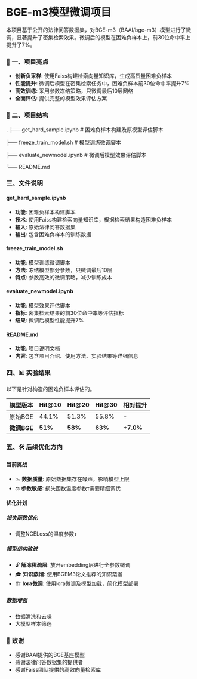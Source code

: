 # BGE-m3模型微调项目

本项目基于公开的法律问答数据集，对BGE-m3（BAAI/bge-m3）模型进行了微调，显著提升了密集检索效果。微调后的模型在困难负样本上，前30位命中率上提升了7%。

### 🚀 一、项目亮点

- **创新负采样**: 使用Faiss构建检索向量知识库，生成高质量困难负样本
- **性能提升**: 微调后模型在密集检索任务中，困难负样本前30位命中率提升7%
- **高效训练**: 采用参数冻结策略，只微调最后10层网络
- **全面评估**: 提供完整的模型效果评估方案

  
### 📁 二、项目结构
.
├── get_hard_sample.ipynb # 困难负样本构建及原模型评估脚本

├── freeze_train_model.sh # 模型训练微调脚本

├── evaluate_newmodel.ipynb # 微调后模型效果评估脚本

└── README.md


### 三、文件说明

#### get_hard_sample.ipynb
- **功能**: 困难负样本构建脚本
- **技术**: 使用Faiss构建检索向量知识库，根据检索结果构造困难负样本
- **输入**: 原始法律问答数据集
- **输出**: 包含困难负样本的训练数据

#### freeze_train_model.sh
- **功能**: 模型训练微调脚本
- **方法**: 冻结模型部分参数，只微调最后10层
- **特点**: 参数高效的微调策略，减少训练成本

#### evaluate_newmodel.ipynb
- **功能**: 模型效果评估脚本
- **指标**: 密集检索结果的前30位命中率等评估指标
- **结果**: 微调后模型性能提升7%

#### README.md
- **功能**: 项目说明文档
- **内容**: 包含项目介绍、使用方法、实验结果等详细信息



### 四、📊 实验结果
以下是针对构造的困难负样本评估的。

| 模型版本 | Hit@10 | Hit@20 | Hit@30 | 相对提升 |
|---------|--------|--------|--------|----------|
| 原始BGE | 44.1% | 51.3% | 55.8% | - |
| **微调BGE** | **51%** | **58%** | **63%** | **+7.0%** |




###  五、🛠️ 后续优化方向
#### 当前挑战
- 📉 **数据质量**: 原始数据集存在噪声，影响模型上限
- ⚖️ **参数敏感**: 损失函数温度参数τ需要精细调优

#### 优化计划

##### 损失函数优化
- 调整NCELoss的温度参数τ

##### 模型结构改进
- 🔓 **解冻稀疏层**: 放开embedding层进行全参数微调
- 🎓 **知识蒸馏**: 使用BGEM3论文推荐的知识蒸馏
- 🏗️ **lora微调**: 使用lora微调及模型加载，简化模型部署

##### 数据增强
- 数据清洗和去噪
- 大模型样本筛选


### 🙏 致谢

- 感谢BAAI提供的BGE基座模型
- 感谢法律问答数据集的提供者
- 感谢Faiss团队提供的高效向量检索库
